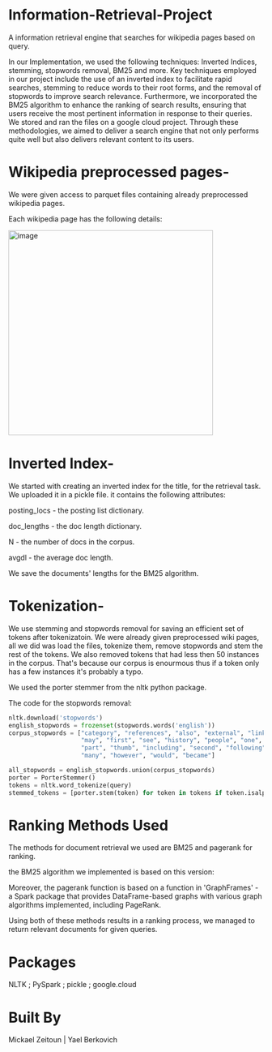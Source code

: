 # Information-Retrieval-Project
A information retrieval engine that searches for wikipedia pages based on query. 

In our Implementation, we used the following techniques: Inverted Indices, stemming, stopwords removal, BM25 and more.
Key techniques employed in our project include the use of an inverted index to facilitate rapid searches, stemming to reduce words to their root forms, and the removal of stopwords to improve search relevance. 
Furthermore, we incorporated the BM25 algorithm to enhance the ranking of search results, ensuring that users receive the most pertinent information in response to their queries. 
We stored and ran the files on a google cloud project. 
Through these methodologies, we aimed to deliver a search engine that not only performs quite well but also delivers relevant content to its users.

# Wikipedia preprocessed pages-
We were given access to parquet files containing already preprocessed wikipedia pages. 

Each wikipedia page has the following details: 

<img width="404" alt="image" src="https://github.com/beryaelio/Information-Retrieval-Project/assets/47675083/d2d3a0d2-0aea-44ec-a614-7a0986052cce">


# Inverted Index- 
We started with creating an inverted index for the title, for the retrieval task. We uploaded it in a pickle file. it contains the following attributes:

posting_locs - the posting list dictionary.

doc_lengths - the doc length dictionary.

N - the number of docs in the corpus.

avgdl - the average doc length.


We save the documents' lengths for the BM25 algorithm.

# Tokenization- 
We use stemming and stopwords removal for saving an efficient set of tokens after tokenizatoin. We were already given preprocessed wiki pages, all we did was load the files, tokenize them, remove stopwords and stem the rest of the tokens. We also removed tokens that had less then 50 instances in the corpus. That's because our corpus is enourmous thus if a token only has a few instances it's probably a typo.

We used the porter stemmer from the nltk python package.

The code for the stopwords removal:
```python
nltk.download('stopwords')
english_stopwords = frozenset(stopwords.words('english'))
corpus_stopwords = ["category", "references", "also", "external", "links",
                    "may", "first", "see", "history", "people", "one", "two",
                    "part", "thumb", "including", "second", "following",
                    "many", "however", "would", "became"]

all_stopwords = english_stopwords.union(corpus_stopwords)
porter = PorterStemmer()
tokens = nltk.word_tokenize(query)
stemmed_tokens = [porter.stem(token) for token in tokens if token.isalpha() and token not in all_stopwords]
```

# Ranking Methods Used
The methods for document retrieval we used are BM25 and pagerank for ranking. 

the BM25 algorithm we implemented is based on this version:

Moreover, the pagerank function is based on a function in 'GraphFrames' - a Spark package that provides DataFrame-based graphs with various graph algorithms implemented, including PageRank.

Using both of these methods results in a ranking process, we managed to return relevant documents for given queries.

# Packages
NLTK ; PySpark ; pickle ; google.cloud

# Built By
Mickael Zeitoun | Yael Berkovich
